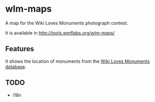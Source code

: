 wlm-maps
========

A map for the Wiki Loves Monuments photograph contest.

It is available in http://tools.wmflabs.org/wlm-maps/

Features
----

It shows the location of monuments from the [Wiki Loves Monuments database](https://commons.wikimedia.org/wiki/Commons:Monuments_database).

TODO
----

  * i18n

